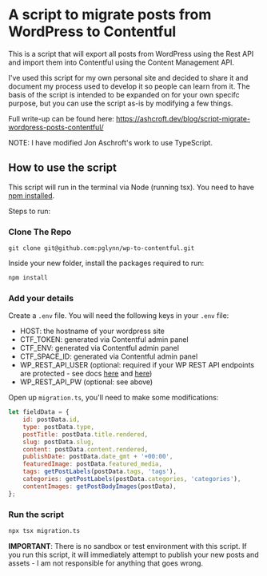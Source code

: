 # A script to migrate posts from WordPress to Contentful

This is a script that will export all posts from WordPress using the Rest API and import them into Contentful using the Content Management API.

I've used this script for my own personal site and decided to share it and document my process used to develop it so people can learn from it. The basis of the script is intended to be expanded on for your own specifc purpose, but you can use the script as-is by modifying a few things.

Full write-up can be found here:
https://ashcroft.dev/blog/script-migrate-wordpress-posts-contentful/

NOTE: I have modified Jon Aschroft's work to use TypeScript.

## How to use the script

This script will run in the terminal via Node (running tsx). You need to have [npm installed]('https://www.npmjs.com/get-npm').

Steps to run:

### Clone The Repo

`git clone git@github.com:pglynn/wp-to-contentful.git`

Inside your new folder, install the packages required to run:

```bash
npm install
```

### Add your details

Create a `.env` file. You will need the following keys in your `.env` file:

-   HOST: the hostname of your wordpress site
-   CTF_TOKEN: generated via Contentful admin panel
-   CTF_ENV: generated via Contentful admin panel
-   CTF_SPACE_ID: generated via Contentful admin panel
-   WP_REST_API_USER (optional: required if your WP REST API endpoints are protected - see docs [here](https://developer.wordpress.org/rest-api/frequently-asked-questions/#require-authentication-for-all-requests) and [here](https://developer.wordpress.org/rest-api/using-the-rest-api/authentication/))
-   WP_REST_API_PW (optional: see above)

Open up `migration.ts`, you'll need to make some modifications:

```javascript
let fieldData = {
    id: postData.id,
    type: postData.type,
    postTitle: postData.title.rendered,
    slug: postData.slug,
    content: postData.content.rendered,
    publishDate: postData.date_gmt + '+00:00',
    featuredImage: postData.featured_media,
    tags: getPostLabels(postData.tags, 'tags'),
    categories: getPostLabels(postData.categories, 'categories'),
    contentImages: getPostBodyImages(postData),
};
```

### Run the script

```bash
npx tsx migration.ts
```

**IMPORTANT**: There is no sandbox or test environment with this script. If you run this script, it will immediately attempt to publish your new posts and assets - I am not responsible for anything that goes wrong.
